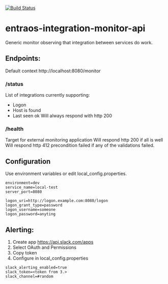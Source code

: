 [![Build Status](https://jenkins.entraos.io/buildStatus/icon?job=entraos-integration-monitor-api)](https://jenkins.entraos.io/job/entraos-integration-monitor-api/)

# entraos-integration-monitor-api
Generic monitor observing that integration between services do work.

## Endpoints:

Default context
http://localhost:8080/monitor

### /status
List of integrations currently supporting:
* Logon
* Host is found
* Last seen ok
Will always respond with http 200

### /health
Target for external monitoring application
Will respond http 200 if all is well
Will respond http 412 precondition failed if any of the validations failed.

## Configuration

Use environment variables or edit local_config.properties.

```
environment=dev
service_name=local-test
server_port=8080

logon_uri=http://logon.example.com:8080/logon
logon_grant_type=password
logon_username=someone
logon_password=anyting
```

## Alerting:
1. Create app https://api.slack.com/apps
2. Select OAuth and Permissions
3. Copy token
4. Configure in local_config.properties
```
slack_alerting_enabled=true
slack_token=<token from 3.>
slack_channel=#random
```
